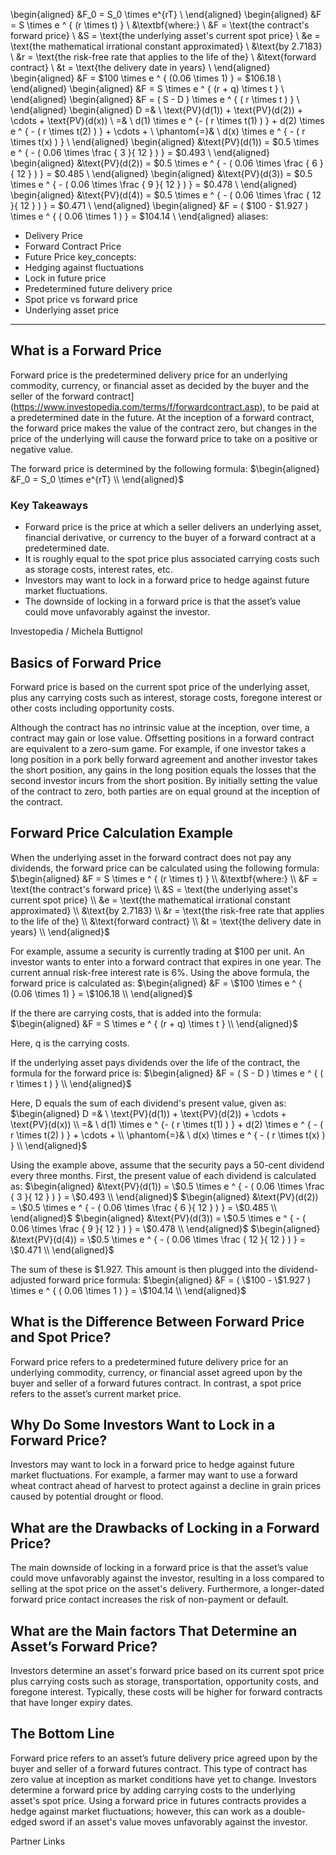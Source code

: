 \begin{aligned} &F_0 = S_0 \times e^{rT} \\ \end{aligned}
\begin{aligned} &F = S \times e ^ { (r \times t) } \\ &\textbf{where:} \\ &F = \text{the contract's forward price} \\ &S = \text{the underlying asset's current spot price} \\ &e = \text{the mathematical irrational constant approximated} \\ &\text{by 2.7183} \\ &r = \text{the risk-free rate that applies to the life of the} \\ &\text{forward contract} \\ &t = \text{the delivery date in years} \\ \end{aligned}
\begin{aligned} &F = \$100 \times e ^ { (0.06 \times 1) } = \$106.18 \\ \end{aligned}
\begin{aligned} &F = S \times e ^ { (r + q) \times t } \\ \end{aligned}
\begin{aligned} &F = ( S - D ) \times e ^ { ( r \times t ) } \\ \end{aligned}
\begin{aligned} D =& \ \text{PV}(d(1)) + \text{PV}(d(2)) + \cdots + \text{PV}(d(x)) \\ =& \ d(1) \times e ^ {- ( r \times t(1) ) } + d(2) \times e ^ { - ( r \times t(2) ) } + \cdots + \\ \phantom{=}& \ d(x) \times e ^ { - ( r \times t(x) ) } \\ \end{aligned}
\begin{aligned} &\text{PV}(d(1)) = \$0.5 \times e ^ { - ( 0.06 \times \frac { 3 }{ 12 } ) } = \$0.493 \\ \end{aligned}
\begin{aligned} &\text{PV}(d(2)) = \$0.5 \times e ^ { - ( 0.06 \times \frac { 6 }{ 12 } ) } = \$0.485 \\ \end{aligned}
\begin{aligned} &\text{PV}(d(3)) = \$0.5 \times e ^ { - ( 0.06 \times \frac { 9 }{ 12 } ) } = \$0.478 \\ \end{aligned}
\begin{aligned} &\text{PV}(d(4)) = \$0.5 \times e ^ { - ( 0.06 \times \frac { 12 }{ 12 } ) } = \$0.471 \\ \end{aligned}
\begin{aligned} &F = ( \$100 - \$1.927 ) \times e ^ { ( 0.06 \times 1 ) } = \$104.14 \\ \end{aligned}
aliases:
  - Delivery Price
  - Forward Contract Price
  - Future Price
key_concepts:
  - Hedging against fluctuations
  - Lock in future price
  - Predetermined future delivery price
  - Spot price vs forward price
  - Underlying asset price
---


## What is a Forward Price

Forward price is the predetermined delivery price for an underlying commodity, currency, or financial asset as decided by the buyer and the seller of the forward contract](https://www.investopedia.com/terms/f/forwardcontract.asp), to be paid at a predetermined date in the future. At the inception of a forward contract, the forward price makes the value of the contract zero, but changes in the price of the underlying will cause the forward price to take on a positive or negative value.

The forward price is determined by the following formula:
$\begin{aligned} &F_0 = S_0 \times e^{rT} \\ \end{aligned}$

### Key Takeaways

- Forward price is the price at which a seller delivers an underlying asset, financial derivative, or currency to the buyer of a forward contract at a predetermined date.
- It is roughly equal to the spot price plus associated carrying costs such as storage costs, interest rates, etc.
- Investors may want to lock in a forward price to hedge against future market fluctuations.
- The downside of locking in a forward price is that the asset’s value could move unfavorably against the investor.

Investopedia / Michela Buttignol

## Basics of Forward Price

Forward price is based on the current spot price of the underlying asset, plus any carrying costs such as interest, storage costs, foregone interest or other costs including opportunity costs.

Although the contract has no intrinsic value at the inception, over time, a contract may gain or lose value. Offsetting positions in a forward contract are equivalent to a zero-sum game. For example, if one investor takes a long position in a pork belly forward agreement and another investor takes the short position, any gains in the long position equals the losses that the second investor incurs from the short position. By initially setting the value of the contract to zero, both parties are on equal ground at the inception of the contract.

## Forward Price Calculation Example

When the underlying asset in the forward contract does not pay any dividends, the forward price can be calculated using the following formula:
$\begin{aligned} &F = S \times e ^ { (r \times t) } \\ &\textbf{where:} \\ &F = \text{the contract's forward price} \\ &S = \text{the underlying asset's current spot price} \\ &e = \text{the mathematical irrational constant approximated} \\ &\text{by 2.7183} \\ &r = \text{the risk-free rate that applies to the life of the} \\ &\text{forward contract} \\ &t = \text{the delivery date in years} \\ \end{aligned}$

For example, assume a security is currently trading at $100 per unit. An investor wants to enter into a forward contract that expires in one year. The current annual risk-free interest rate is 6%. Using the above formula, the forward price is calculated as:
$\begin{aligned} &F = \$100 \times e ^ { (0.06 \times 1) } = \$106.18 \\ \end{aligned}$

If the there are carrying costs, that is added into the formula:
$\begin{aligned} &F = S \times e ^ { (r + q) \times t } \\ \end{aligned}$

Here, q is the carrying costs.

If the underlying asset pays dividends over the life of the contract, the formula for the forward price is:
$\begin{aligned} &F = ( S - D ) \times e ^ { ( r \times t ) } \\ \end{aligned}$

Here, D equals the sum of each dividend's present value, given as:
$\begin{aligned} D =& \ \text{PV}(d(1)) + \text{PV}(d(2)) + \cdots + \text{PV}(d(x)) \\ =& \ d(1) \times e ^ {- ( r \times t(1) ) } + d(2) \times e ^ { - ( r \times t(2) ) } + \cdots + \\ \phantom{=}& \ d(x) \times e ^ { - ( r \times t(x) ) } \\ \end{aligned}$

Using the example above, assume that the security pays a 50-cent dividend every three months. First, the present value of each dividend is calculated as:
$\begin{aligned} &\text{PV}(d(1)) = \$0.5 \times e ^ { - ( 0.06 \times \frac { 3 }{ 12 } ) } = \$0.493 \\ \end{aligned}$
$\begin{aligned} &\text{PV}(d(2)) = \$0.5 \times e ^ { - ( 0.06 \times \frac { 6 }{ 12 } ) } = \$0.485 \\ \end{aligned}$
$\begin{aligned} &\text{PV}(d(3)) = \$0.5 \times e ^ { - ( 0.06 \times \frac { 9 }{ 12 } ) } = \$0.478 \\ \end{aligned}$
$\begin{aligned} &\text{PV}(d(4)) = \$0.5 \times e ^ { - ( 0.06 \times \frac { 12 }{ 12 } ) } = \$0.471 \\ \end{aligned}$

The sum of these is $1.927. This amount is then plugged into the dividend-adjusted forward price formula:
$\begin{aligned} &F = ( \$100 - \$1.927 ) \times e ^ { ( 0.06 \times 1 ) } = \$104.14 \\ \end{aligned}$

## What is the Difference Between Forward Price and Spot Price?

Forward price refers to a predetermined future delivery price for an underlying commodity, currency, or financial asset agreed upon by the buyer and seller of a forward futures contract. In contrast, a spot price refers to the asset’s current market price.

## Why Do Some Investors Want to Lock in a Forward Price?

Investors may want to lock in a forward price to hedge against future market fluctuations. For example, a farmer may want to use a forward wheat contract ahead of harvest to protect against a decline in grain prices caused by potential drought or flood.

## What are the Drawbacks of Locking in a Forward Price?

The main downside of locking in a forward price is that the asset’s value could move unfavorably against the investor, resulting in a loss compared to selling at the spot price on the asset's delivery. Furthermore, a longer-dated forward price contact increases the risk of non-payment or default.

## What are the Main factors That Determine an Asset’s Forward Price?

Investors determine an asset's forward price based on its current spot price plus carrying costs such as storage, transportation, opportunity costs, and foregone interest. Typically, these costs will be higher for forward contracts that have longer expiry dates.

## The Bottom Line

Forward price refers to an asset’s future delivery price agreed upon by the buyer and seller of a forward futures contract. This type of contract has zero value at inception as market conditions have yet to change. Investors determine a forward price by adding carrying costs to the underlying asset's spot price. Using a forward price in futures contracts provides a hedge against market fluctuations; however, this can work as a double-edged sword if an asset's value moves unfavorably against the investor.  

Partner Links
